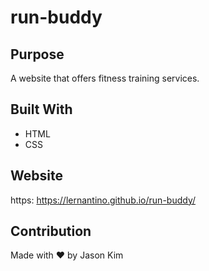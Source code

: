 # run-buddy

## Purpose
A website that offers fitness training services.

## Built With
* HTML
* CSS

## Website
https: https://lernantino.github.io/run-buddy/

## Contribution 
Made with ❤️ by Jason Kim
